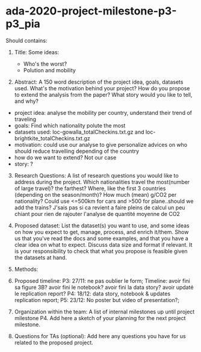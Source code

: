 # ada-2020-project-milestone-p3-p3_pia

Should contains:

1) Title:
  Some ideas:
    - Who's the worst?
    - Polution and mobility

2) Abstract: A 150 word description of the project idea, goals, datasets used. What's the motivation behind your project? How do you propose to extend the analysis from the paper? What story would you like to tell, and why? 
  - project idea: analyse the mobility per country, understand their trend of traveling 
  - goals: Find which nationality polute the most
  - datasets used: loc-gowalla_totalCheckins.txt.gz and loc-brightkite_totalCheckins.txt.gz
  - motivation: could use our analyse to give personalize advices on who should reduce travelling depending of the country
  - how do we want to extend? Not our case
  - story: ?

3) Research Questions: A list of research questions you would like to address during the project.
 Which nationalities travel the most(number of large travel)? the farthest? Where, like the first 3 countries (depending on the season/month)? How much (mean) g/CO2 per nationality? Could use <=500km for cars and >500 for plane..should we add the trains? J'sais pas si ca revient a faire pleins de calcul un peu chiant pour rien de rajouter l'analyse de quantité moyenne de CO2

4) Proposed dataset: List the dataset(s) you want to use, and some ideas on how you expect to get, manage, process, and enrich it/them. Show us that you've read the docs and some examples, and that you have a clear idea on what to expect. Discuss data size and format if relevant. It is your responsibility to check that what you propose is feasible given the datasets at hand.

5) Methods:

6) Proposed timeline:
  P3: 27/11: ne pas oublier le form;
  Timeline:
    avoir fini sa figure 3B?
    avoir fini le notebook?
    avoir fini la data story?
    avoir updaté le replication report?
  P4: 18/12: data story, notebook & updates replication report;
  P5: 23/12: No poster but video of presentation?;


7) Organization within the team: A list of internal milestones up until project milestone P4. Add here a sketch of your planning for the next project milestone.
  
8) Questions for TAs (optional): Add here any questions you have for us related to the proposed project.
  
